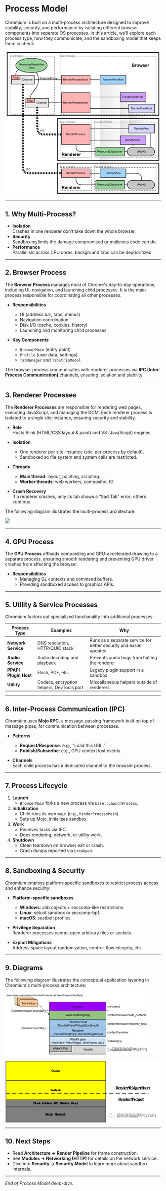 # Process Model

Chromium is built on a multi-process architecture designed to improve stability, security, and performance by isolating different browser components into separate OS processes. In this article, we’ll explore each process type, how they communicate, and the sandboxing model that keeps them in check.

![](../../img/architecture/multiprocess-architecture.png)

---

## 1. Why Multi-Process?

- **Isolation**  
  Crashes in one renderer don’t take down the whole browser.  
- **Security**  
  Sandboxing limits the damage compromised or malicious code can do.  
- **Performance**  
  Parallelism across CPU cores; background tabs can be deprioritized.

---

## 2. Browser Process

The **Browser Process** manages most of Chrome's day-to-day operations, including UI, navigation, and launching child processes. It is the main process responsible for coordinating all other processes.

- **Responsibilities**  
  - UI (address bar, tabs, menus)  
  - Navigation coordination  
  - Disk I/O (cache, cookies, history)  
  - Launching and monitoring child processes  

- **Key Components**  
  - `BrowserMain` (entry point)  
  - `Profile` (user data, settings)  
  - `TabManager` and `TabStripModel`

The browser process communicates with renderer processes via **IPC (Inter-Process Communication)** channels, ensuring isolation and stability.

---

## 3. Renderer Processes

The **Renderer Processes** are responsible for rendering web pages, executing JavaScript, and managing the DOM. Each renderer process is isolated to a single site-instance, ensuring security and stability.

- **Role**  
  Hosts Blink (HTML/CSS layout & paint) and V8 (JavaScript) engines.  

- **Isolation**  
  - One renderer per site-instance (site-per-process by default).  
  - Sandboxed so file system and system calls are restricted.  

- **Threads**  
  - **Main thread**: layout, painting, scripting.  
  - **Worker threads**: web workers, compositor, IO.  

- **Crash Recovery**  
  If a renderer crashes, only its tab shows a “Sad Tab” error; others continue.

The following diagram illustrates the multi-process architecture:

![](../../img/architecture/chromium-process-model.png)

---

## 4. GPU Process

The **GPU Process** offloads compositing and GPU-accelerated drawing to a separate process, ensuring smooth rendering and preventing GPU driver crashes from affecting the browser.

- **Responsibilities**  
  - Managing GL contexts and command buffers.  
  - Providing sandboxed access to graphics APIs.  

---

## 5. Utility & Service Processes

Chromium factors out specialized functionality into additional processes:

| Process Type        | Examples                                    | Why                                |
| ------------------- | ------------------------------------------- | ---------------------------------- |
| **Network Service** | DNS resolution, HTTP/QUIC stack            | Runs as a separate service for better security and easier updates |
| **Audio Service**   | Audio decoding and playback                 | Prevents audio bugs from halting the renderer |
| **PPAPI Plugin Host** | Flash, PDF, etc.                           | Legacy plugin support in a sandbox  |
| **Utility**         | Codecs, encryption helpers, DevTools port   | Miscellaneous helpers outside of renderers |

---

## 6. Inter-Process Communication (IPC)

Chromium uses **Mojo RPC**, a message-passing framework built on top of message pipes, for communication between processes.

- **Patterns**  
  - **Request/Response**: e.g., “Load this URL.”  
  - **Publish/Subscribe**: e.g., GPU context lost events.  

- **Channels**  
  Each child process has a dedicated channel to the browser process.

---

## 7. Process Lifecycle

1. **Launch**  
   - `BrowserMain` forks a new process via `base::LaunchProcess`.  
2. **Initialization**  
   - Child runs its own `main` (e.g., `RenderProcessMain`).  
   - Sets up Mojo, initializes sandbox.  
3. **Work**  
   - Receives tasks via IPC.  
   - Does rendering, network, or utility work.  
4. **Shutdown**  
   - Clean teardown on browser exit or crash.  
   - Crash dumps reported via `breakpad`.

---

## 8. Sandboxing & Security

Chromium employs platform-specific sandboxes to restrict process access and enhance security:

- **Platform-specific sandboxes**  
  - **Windows**: Job objects + seccomp-like restrictions.  
  - **Linux**: setuid sandbox or seccomp-bpf.  
  - **macOS**: seatbelt profiles.  

- **Privilege Separation**  
  Renderer processes cannot open arbitrary files or sockets.  

- **Exploit Mitigations**  
  Address space layout randomization, control-flow integrity, etc.

---

## 9. Diagrams

The following diagram illustrates the conceptual application layering in Chromium's multi-process architecture:

![](../../img/architecture/multiprocess-architecture-detailed.png)

![](../../img/architecture/multiprocess-architecture-simplified.png)

---

## 10. Next Steps

- Read **Architecture → Render Pipeline** for frame construction.  
- See **Modules → Networking (HTTP)** for details on the network service.  
- Dive into **Security → Security Model** to learn more about sandbox internals.  

---

*End of Process Model deep-dive.*